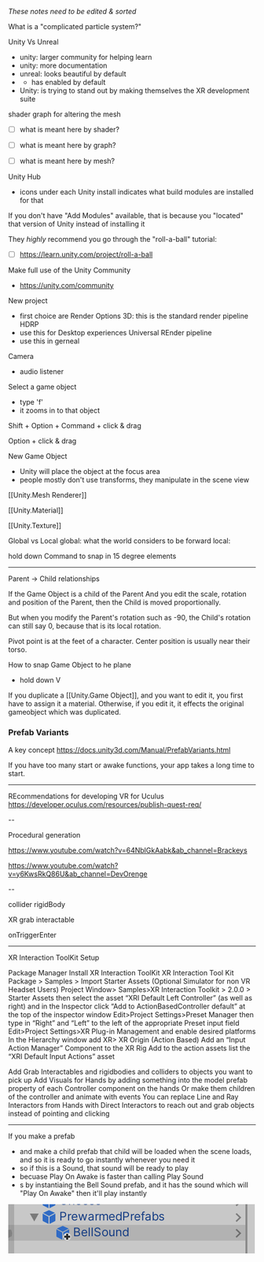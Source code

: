 
*These notes need to be edited & sorted*

What is a "complicated particle system?"


Unity Vs Unreal
- unity: larger community for helping learn
- unity: more documentation
- unreal: looks beautiful by default
- - has enabled by default
- Unity: is trying to stand out by making themselves the XR development suite


shader graph for altering the mesh
- [ ] what is meant here by shader?
- [ ] what is meant here by graph?
- [ ] what is meant here by mesh?


Unity Hub
- icons under each Unity install indicates what build modules are installed for that 

If you don't have "Add Modules" available, that is because you "located" that version of Unity instead of installing it


They *highly* recommend you go through the
"roll-a-ball" tutorial:
- [ ] https://learn.unity.com/project/roll-a-ball


Make full use of the Unity Community
- https://unity.com/community

New project
- first choice are Render Options
3D: this is the standard render pipeline
HDRP
- use this for Desktop experiences
Universal REnder pipeline
- use this in gerneal 


Camera
- audio listener

Select a game object
- type 'f'
- it zooms in to that object 


Shift + Option + Command + click & drag

Option + click & drag

New Game Object
- Unity will place the object at the focus area
- people mostly don't use transforms, they manipulate in the scene view


[[Unity.Mesh Renderer]]


[[Unity.Material]]


[[Unity.Texture]]


Global vs Local
global: what the world considers to be forward
local:



hold down Command to snap in 15 degree elements

---

Parent -> Child relationships

If the Game Object is a child of the Parent
And you edit the scale, rotation and position of the Parent, then the Child is moved proportionally.

But when you modify the Parent's rotation such as -90, the Child's rotation can still say 0, because that is its local rotation.

Pivot point is at the feet of a character.
Center position is usually near their torso.

How to snap Game Object to he plane
- hold down V


If you duplicate a [[Unity.Game Object]], and you want to edit it, you first have to assign it a material. 
Otherwise, if you edit it, it effects the original gameobject which was duplicated.



### Prefab Variants
A key concept
https://docs.unity3d.com/Manual/PrefabVariants.html


If you have too many start or awake functions, your app takes a long time to start.

---

REcommendations for developing VR for Uculus
https://developer.oculus.com/resources/publish-quest-req/



--

Procedural generation

https://www.youtube.com/watch?v=64NblGkAabk&ab_channel=Brackeys

https://www.youtube.com/watch?v=y6KwsRkQ86U&ab_channel=DevOrenge

--

collider
rigidBody

XR grab interactable

onTriggerEnter

---


XR Interaction ToolKit Setup

Package Manager Install XR Interaction ToolKit
XR Interaction Tool Kit Package > Samples > Import Starter Assets (Optional Simulator for non VR Headset Users)
Project Window> Samples>XR Interaction Toolkit > 2.0.0 > Starter Assets then select the asset “XRI Default Left Controller” (as well as right) and in the Inspector click “Add to ActionBasedController default” at the top of the inspector window
Edit>Project Settings>Preset Manager then type in “Right” and “Left” to the left of the appropriate Preset input field
Edit>Project Settings>XR Plug-in Management and enable desired platforms
In the Hierarchy window add XR> XR Origin (Action Based)
Add an “Input Action Manager” Component to the XR Rig
Add to the action assets list the “XRI Default Input Actions” asset

Add Grab Interactables and rigidbodies and colliders to objects you want to pick up
Add Visuals for Hands by adding something into the model prefab property of each Controller component on the hands Or make them children of the controller and animate with events
You can replace Line and Ray Interactors from Hands with Direct Interactors to reach out and grab objects instead of pointing and clicking

---

If you make a prefab
- and make a child prefab
that child will be loaded when the scene loads, and so it is ready to go instantly whenever you need it
- so if this is a Sound, that sound will be ready to play
- becuase Play On Awake is faster than calling Play Sound
- s by instantiaing the Bell Sound prefab, and it has the sound which will "Play On Awake" then it'll play instantly 

![](/assets/images/2022-03-17-14-01-05.png)
